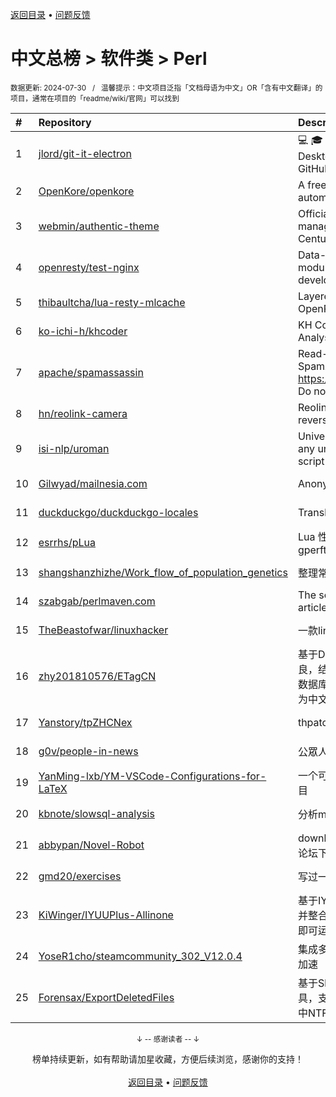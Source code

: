 <a href="https://gitee.com/GrowingGit/GitHub-Chinese-Top-Charts#github中文排行榜">返回目录</a> • <a href="/content/docs/feedback.md">问题反馈</a>

# 中文总榜 > 软件类 > Perl
<sub>数据更新: 2024-07-30&nbsp;&nbsp;&nbsp;/&nbsp;&nbsp;&nbsp;温馨提示：中文项目泛指「文档母语为中文」OR「含有中文翻译」的项目，通常在项目的「readme/wiki/官网」可以找到</sub>

|#|Repository|Description|Stars|Updated|
|:-|:-|:-|:-|:-|
|1|[jlord/git-it-electron](https://github.com/jlord/git-it-electron)|:computer: :mortar_board: Git-it is a (Mac, Win, Linux) Desktop App for Learning Git and GitHub|4632|2024-04-10|
|2|[OpenKore/openkore](https://github.com/OpenKore/openkore)|A free/open source client and automation tool for Ragnarok Online|1256|2024-06-02|
|3|[webmin/authentic-theme](https://github.com/webmin/authentic-theme)|Official theme for the best server management panel of the 21st Century|950|2024-07-28|
|4|[openresty/test-nginx](https://github.com/openresty/test-nginx)|Data-driven test scaffold for Nginx C module and OpenResty Lua library development|436|2024-07-25|
|5|[thibaultcha/lua-resty-mlcache](https://github.com/thibaultcha/lua-resty-mlcache)|Layered caching library for OpenResty|396|2024-02-09|
|6|[ko-ichi-h/khcoder](https://github.com/ko-ichi-h/khcoder)|KH Coder: for Quantitative Content Analysis or Text Mining|308|2024-06-12|
|7|[apache/spamassassin](https://github.com/apache/spamassassin)|Read-only mirror of Apache SpamAssassin. Submit patches to https://bz.apache.org/SpamAssassin/. Do not send pull requests|279|2024-07-29|
|8|[hn/reolink-camera](https://github.com/hn/reolink-camera)|Reolink RLC-410-5MP IP camera reverse engineered technical details|141|2024-02-11|
|9|[isi-nlp/uroman](https://github.com/isi-nlp/uroman)|Universal Romanizer that can convert any unicode script to roman (latin) script|133|2024-07-26|
|10|[Gilwyad/mailnesia.com](https://github.com/Gilwyad/mailnesia.com)|Anonymous Email in Seconds|102|2024-07-26|
|11|[duckduckgo/duckduckgo-locales](https://github.com/duckduckgo/duckduckgo-locales)|Translation files for duckduckgo.com|95|2024-07-27|
|12|[esrrhs/pLua](https://github.com/esrrhs/pLua)|Lua 性能分析工具 Lua profiler tool like gperftools|88|2024-04-23|
|13|[shangshanzhizhe/Work_flow_of_population_genetics](https://github.com/shangshanzhizhe/Work_flow_of_population_genetics)|整理常用的群体遗传学分析流程和脚本|85|2024-05-30|
|14|[szabgab/perlmaven.com](https://github.com/szabgab/perlmaven.com)|The source files of the Perl Maven articles|68|2024-06-14|
|15|[TheBeastofwar/linuxhacker](https://github.com/TheBeastofwar/linuxhacker)|一款linux 内网渗透辅助工具|63|2024-01-31|
|16|[zhy201810576/ETagCN](https://github.com/zhy201810576/ETagCN)|基于Difegue编写的E-Hentai插件进行改良，结合EhTagTranslation项目提供的数据库转换来自E-Hentai上的英文标签为中文标签。|52|2024-06-17|
|17|[Yanstory/tpZHCNex](https://github.com/Yanstory/tpZHCNex)|thpatch zh-hans extra patches (Beta)|18|2024-06-18|
|18|[g0v/people-in-news](https://github.com/g0v/people-in-news)|公眾人物新聞的追蹤|17|2024-05-04|
|19|[YanMing-lxb/YM-VSCode-Configurations-for-LaTeX](https://github.com/YanMing-lxb/YM-VSCode-Configurations-for-LaTeX)|一个可以让你轻松本地部署好LaTeX的项目|8|2024-04-05|
|20|[kbnote/slowsql-analysis](https://github.com/kbnote/slowsql-analysis)|分析mysql的慢查询可视化分析|7|2024-04-16|
|21|[abbypan/Novel-Robot](https://github.com/abbypan/Novel-Robot)|download novel / forum thread, 小说/论坛下载器|5|2024-04-28|
|22|[gmd20/exercises](https://github.com/gmd20/exercises)|写过一些练习或者小工具，小代码片段等|4|2024-05-31|
|23|[KiWinger/IYUUPlus-Allinone](https://github.com/KiWinger/IYUUPlus-Allinone)|基于IYUUPlus-Dev原版，优化安装流程并整合为一体包，无需安装其他任何文件即可运行IYUUPlus。|3|2024-07-14|
|24|[YoseR1cho/steamcommunity_302_V12.0.4](https://github.com/YoseR1cho/steamcommunity_302_V12.0.4)|集成多种功能steam工具箱 支持github加速|2|2024-07-12|
|25|[Forensax/ExportDeletedFiles](https://github.com/Forensax/ExportDeletedFiles)|基于SleuthKit套件的删除文件恢复工具，支持恢复DD、E01、AFF镜像文件中NTFS系统的已删除文件|2|2024-03-05|

<div align="center">
    <p><sub>↓ -- 感谢读者 -- ↓</sub></p>
    榜单持续更新，如有帮助请加星收藏，方便后续浏览，感谢你的支持！
</div>

<br/>

<div align="center"><a href="https://gitee.com/GrowingGit/GitHub-Chinese-Top-Charts#github中文排行榜">返回目录</a> • <a href="/content/docs/feedback.md">问题反馈</a></div>
